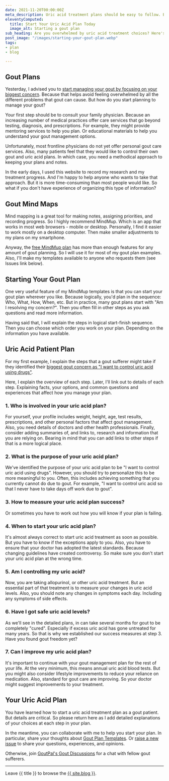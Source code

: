 ```yaml
---
date: 2021-11-20T00:00:00Z
meta_description: Uric acid treatment plans should be easy to follow. But how and when to start? Get a free gout patient plan template today.
eleventyComputed:
  title: Start Your Uric Acid Plan Today
  image_alt: Starting a gout plan
sub_heading: Are you overwhelmed by uric acid treatment choices? Here's your gout patient plan template.
post_image: "/images/starting-your-gout-plan.webp"
tags:
- plan
- blog

---
```

## Gout Plans

Yesterday, I advised you to <a href="/blog/whats-your-biggest-gout-concern">start managing your gout by focusing on your biggest concern</a>. Because that helps avoid feeling overwhelmed by all the different problems that gout can cause. But how do you start planning to manage your gout?

Your first step should be to consult your family physician. Because an increasing number of medical practices offer care services that go beyond testing, diagnosis, and prescriptions. For example, they might provide mentoring services to help you plan. Or educational materials to help you understand your gout management options.

Unfortunately, most frontline physicians do not yet offer personal gout care services. Also, many patients feel that they would like to control their own gout and uric acid plans. In which case, you need a methodical approach to keeping your plans and notes.

In the early days, I used this website to record my research and my treatment progress. And I'm happy to help anyone who wants to take that approach. But it is more time-consuming than most people would like. So what if you don't have experience of organizing this type of information?

## Gout Mind Maps

Mind mapping is a great tool for making notes, assigning priorities, and recording progress. So I highly recommend MindMup. Which is an app that works in most web browsers - mobile or desktop. Personally, I find it easier to work mostly on a desktop computer. Then make smaller adjustments to my plans on my smartphone.

Anyway, the <a href="https://drive.mindmup.com/">free MindMup plan</a> has more than enough features for any amount of gout planning. So I will use it for most of my gout plan examples. Also, I'll make my templates available to anyone who requests them (see Issues link below).

## Starting Your Gout Plan

One very useful feature of my MindMup templates is that you can start your gout plan wherever you like. Because logically, you'd plan in the sequence: Who, What, How, When, etc. But in practice, many gout plans start with "Am I resolving my concern?". Then you often fill in other steps as you ask questions and read more information.

Having said that, I will explain the steps in logical start-finish sequence. Then you can choose which order you work on your plan. Depending on the information you have available.

## Uric Acid Patient Plan

For my first example, I explain the steps that a gout sufferer might take if they identified their <a href="/blog/whats-your-biggest-gout-concern/index.md">biggest gout concern as "I want to control uric acid using drugs"</a>.

Here, I explain the overview of each step. Later, I'll link out to details of each step. Explaining facts, your options, and common questions and experiences that affect how you manage your plan.

### 1. Who is involved in your uric acid plan?

For yourself, your profile includes weight, height, age, test results, prescriptions, and other personal factors that affect gout management. Also, you need details of doctors and other health professionals. Finally, consider adding summaries of, and links to, research and information that you are relying on. Bearing in mind that you can add links to other steps if that is a more logical place.

### 2. What is the purpose of your uric acid plan?

We've identified the purpose of your uric acid plan to be "I want to control uric acid using drugs". However, you should try to personalize this to be more meaningful to you. Often, this includes achieving something that you currently cannot do due to gout. For example, "I want to control uric acid so that I never have to take days off work due to gout".

### 3. How to measure your uric acid plan success?

Or sometimes you have to work out how you will know if your plan is failing. 

### 4. When to start your uric acid plan?

It's almost always correct to start uric acid treatment as soon as possible. But you have to know if the exceptions apply to you. Also, you have to ensure that your doctor has adopted the latest standards. Because changing guidelines have created controversy. So make sure you don't start your uric acid plan at the wrong time.

### 5. Am I controlling my uric acid?

Now, you are taking allopurinol, or other uric acid treatment. But an essential part of that treatment is to measure your changes in uric acid levels. Also, you should note any changes in symptoms each day. Including any symptoms of side effects.

### 6. Have I got safe uric acid levels?

As we'll see in the detailed plans, in can take several months for gout to be completely "cured". Especially if excess uric acid has gone untreated for many years. So that is why we established our success measures at step 3. Have you found gout freedom yet?

### 7. Can I improve my uric acid plan?

It's important to continue with your gout management plan for the rest of your life. At the very minimum, this means annual uric acid blood tests. But you might also consider lifestyle improvements to reduce your reliance on medication. Also, standard for gout care are improving. So your doctor might suggest improvements to your treatment.


## Your Uric Acid Plan

You have learned how to start a uric acid treatment plan as a gout patient. But details are critical. So please return here as I add detailed explanations of your choices at each step in your plan.

In the meantime, you can collaborate with me to help you start your plan. In particular, share your thoughts about <a href="{{ site.social_links.github }}issues/7">Gout Plan Templates</a>. Or <a href="{{ site.social_links.github }}issues/new/choose">raise a new issue</a> to share your questions, experiences, and opinions.

Otherwise, join <a href="{{ site.social_links.github }}discussions">GoutPal's Gout Discussions</a> for a chat with fellow gout sufferers.

***

Leave {{ title }} to browse the <a href="/blog">{{ site.blog }}</a>.
